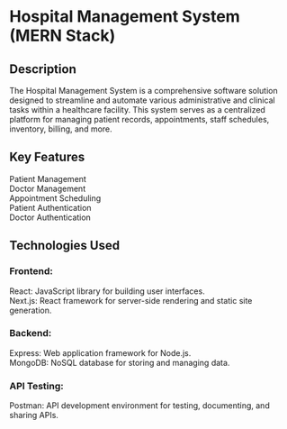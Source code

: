 # Hospital Management System (MERN Stack)
## Description
The Hospital Management System is a comprehensive software solution designed to streamline and automate various administrative and clinical tasks within a healthcare facility. This system serves as a centralized platform for managing patient records, appointments, staff schedules, inventory, billing, and more.


## Key Features
Patient Management<br/>
Doctor Management<br/>
Appointment Scheduling<br/>
Patient Authentication<br/>
Doctor Authentication<br/>


## Technologies Used
### Frontend:<br/>
React: JavaScript library for building user interfaces.<br/>
Next.js: React framework for server-side rendering and static site generation.<br/>
### Backend:<br/>
Express: Web application framework for Node.js.<br/>
MongoDB: NoSQL database for storing and managing data.<br/>
### API Testing:<br/>
Postman: API development environment for testing, documenting, and sharing APIs.<br/>
